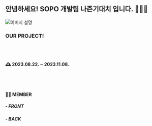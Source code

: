 ## 안녕하세요! SOPO 개발팀 나즌기대치 입니다.  🙋🏻‍♂️
<img src="https://ifh.cc/g/LHmJMc.jpg" alt="이미지 설명">

### OUR PROJECT! 
<br></br>
#### 🕰️ 2023.08.22. ~ 2023.11.08.
<br></br>
#### 🧑‍💻 MEMBER
##### - FRONT 
##### - BACK 

